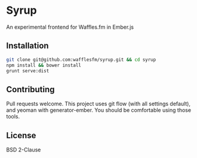 Syrup
=====

An experimental frontend for Waffles.fm in Ember.js


Installation
------------

```sh
git clone git@github.com:wafflesfm/syrup.git && cd syrup
npm install && bower install
grunt serve:dist
```


Contributing
------------

Pull requests welcome. This project uses git flow (with all settings default), and yeoman with generator-ember. You should be comfortable using those tools.


License
-------

BSD 2-Clause
